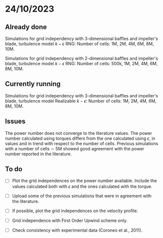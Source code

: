# 24/10/2023

## Already done

Simulations for grid independency with 3-dimensional baffles and impeller's blade, turbulence model $k-\epsilon$ RNG:
Number of cells: 1M, 2M, 4M, 6M, 8M, 10M. 

Simulations for grid independency with 2-dimensional baffles and impeller's blade, turbulence model $k-\epsilon$ RNG:
Number of cells: 500k, 1M, 2M, 4M, 6M, 8M, 10M. 

## Currently running 

Simulations for grid independency with 3-dimensional baffles and impeller's blade, turbulence model Realizable $k-\epsilon$:
Number of cells: 1M, 2M, 4M, 6M, 8M, 10M. 

## Issues

The power number does not converge to the literature values. 
The power number calculated using torques differs from the one calculated using $\epsilon$, in values and in trend with respect to the number of cells.
Previous simulations with a number of cells $\sim$ 5M showed good agreement with the power number reported in the literature.

## To do

- [ ] Plot the grid independences on the power number available.
    Include the values calculated both with $\epsilon$ and the ones calculated with the torque.

- [ ] Upload some of the previous simulations that were in agreement with the literature.

- [ ] If possible, plot the grid independences on the velocity profile.

- [ ] Grid independence with First Order Upwind scheme only.

- [ ] Check consistency with experimental data (Coroneo et al., 2011).
